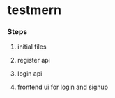 # testmern

### Steps

1. initial files

2. register api

3. login api

4. frontend ui for login and signup
